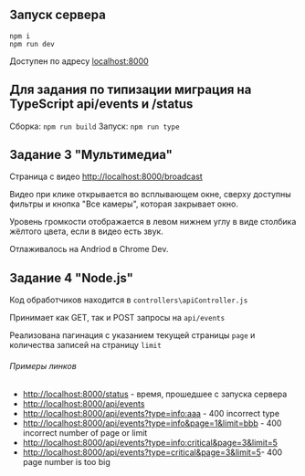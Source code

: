 ## Запуск сервера
```
npm i
npm run dev
```
Доступен по адресу  [localhost:8000](localhost:8000)

## Для задания по типизации миграция на TypeScript api/events и /status

Сборка:
`npm run build`
Запуск:
`npm run type` 

## Задание 3 "Мультимедиа"

Страница с видео [http://localhost:8000/broadcast](http://localhost:8000/broadcast)

Видео при клике открывается во всплывающем окне, сверху доступны фильтры и кнопка "Все камеры", которая закрывает окно.

Уровень громкости отображается в левом нижнем углу в виде столбика жёлтого цвета, если в видео есть звук.

Отлаживалось на Andriod в Chrome Dev.

## Задание 4 "Node.js"

Код обработчиков находится в `controllers\apiController.js`

Принимает как GET, так и POST запросы на `api/events`

Реализована пагинация с указанием текущей страницы `page` и количества записей на страницу `limit`

 ###### Примеры линков
 
- [http://localhost:8000/status](http://localhost:8000/status) - время, прошедшее с запуска сервера
- [http://localhost:8000/api/events](http://localhost:8000/api/events)
- [http://localhost:8000/api/events?type=info:aaa](http://localhost:8000/api/events?type=info:aaa) - 400 incorrect type
- [http://localhost:8000/api/events?type=info&page=1&limit=bbb](http://localhost:8000/api/events?type=info&page=1&limit=bbb) - 400 incorrect number of page or limit
- [http://localhost:8000/api/events?type=info:critical&page=3&limit=5](http://localhost:8000/api/events?type=info:critical&page=3&limit=5)
- [http://localhost:8000/api/events?type=critical&page=3&limit=5](http://localhost:8000/api/events?type=critical&page=3&limit=5)- 400 page number is too big
